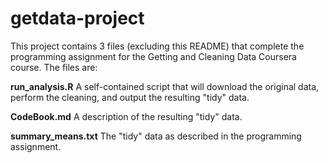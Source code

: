 # getdata-project

This project contains 3 files (excluding this README) that complete the programming assignment for the
Getting and Cleaning Data Coursera course. The files are:

**run_analysis.R** A self-contained script that will download the original data, perform the cleaning, and output
the resulting "tidy" data.

**CodeBook.md** A description of the resulting "tidy" data.

**summary_means.txt** The "tidy" data as described in the programming assignment.
